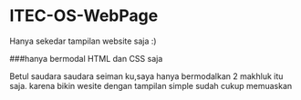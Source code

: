 # ITEC-OS-WebPage

Hanya sekedar tampilan website saja :)

###hanya bermodal HTML dan CSS saja

Betul saudara saudara seiman ku,saya hanya bermodalkan 2 makhluk itu saja. karena bikin wesite dengan tampilan simple sudah cukup memuaskan
